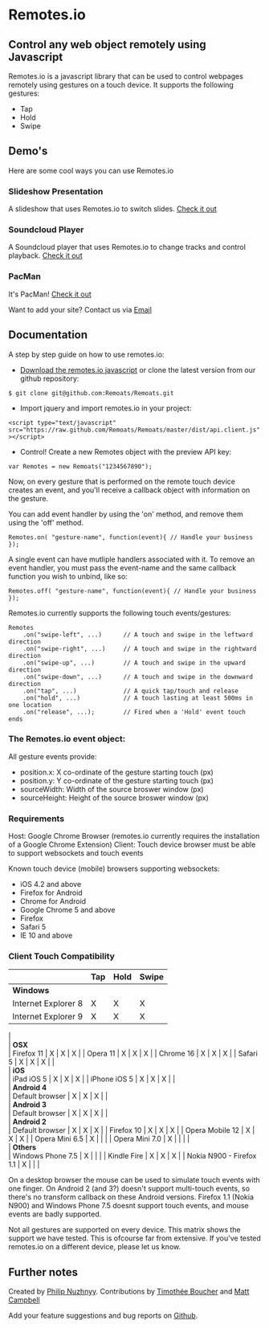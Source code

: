 # Remotes.io

## Control any web object remotely using Javascript

Remotes.io is a javascript library that can be used to control webpages remotely using gestures on a touch device. It supports the following gestures:

- Tap
- Hold
- Swipe



## Demo's

Here are some cool ways you can use Remotes.io

### Slideshow Presentation
A slideshow that uses Remotes.io to switch slides. [Check it out](http://remotes.io/slideshow-presentation/)

### Soundcloud Player
A Soundcloud player that uses Remotes.io to change tracks and control playback. [Check it out](http://remotes.io/soundcloud-player/)

### PacMan
It's PacMan! [Check it out](http://remotes.io/pacman/)

Want to add your site? Contact us via [Email](mailto:developers@remotes.io)


## Documentation

A step by step guide on how to use remotes.io:

* [Download the remotes.io javascript](https://raw.github.com/Remoats/Remoats/zipball/master) or clone the latest version from our github repository:

```$ git clone git@github.com:Remoats/Remoats.git```

* Import jquery and import remotes.io in your project:
    
```<script type="text/javascript" src="https://raw.github.com/Remoats/Remoats/master/dist/api.client.js"></script>```

* Control! Create a new Remotes object with the preview API key:

```var Remotes = new Remoats("1234567890");```

Now, on every gesture that is performed on the remote touch device creates an event, and you'll receive a callback object with information on the gesture.

You can add event handler by using the 'on' method, and remove them using the 'off' method.

``` Remotes.on( "gesture-name", function(event){ // Handle your business }); ```

A single event can have mutliple handlers associated with it.
To remove an event handler, you must pass the event-name and the same callback function you wish to unbind, like so:

``` Remotes.off( "gesture-name", function(event){ // Handle your business }); ```
	

Remotes.io currently supports the following touch events/gestures:

	Remotes
	    .on("swipe-left", ...) 		// A touch and swipe in the leftward direction
		.on("swipe-right", ...)		// A touch and swipe in the rightward direction
		.on("swipe-up", ...) 		// A touch and swipe in the upward direction
		.on("swipe-down", ...) 		// A touch and swipe in the downward direction
		.on("tap", ...) 			// A quick tap/touch and release
		.on("hold", ...) 			// A touch lasting at least 500ms in one location
		.on("release", ...); 		// Fired when a 'Hold' event touch ends


### The Remotes.io event object:

All gesture events provide:

- position.x: X co-ordinate of the gesture starting touch (px)
- position.y: Y co-ordinate of the gesture starting touch (px)
- sourceWidth: Width of the source broswer window (px)
- sourceHeight: Height of the source broswer window (px)


### Requirements
Host: Google Chrome Browser (remotes.io currently requires the installation of a Google Chrome Extension)
Client: Touch device browser must be able to support websockets and touch events

Known touch device (mobile) browsers supporting websockets:
- iOS 4.2 and above
- Firefox for Android
- Chrome for Android
- Google Chrome 5 and above
- Firefox
- Safari 5
- IE 10 and above


### Client Touch Compatibility
|                                   | Tap | Hold | Swipe |
|:----------------------------------|:----|:-----|:------|
| **Windows**                                             
| Internet Explorer 8               | X   | X    | X     |
| Internet Explorer 9               | X   | X    | X     |
|                                                         
| **OSX**                                                 
| Firefox 11                        | X   | X    | X     |
| Opera 11                          | X   | X    | X     |
| Chrome 16                         | X   | X    | X     |
| Safari 5                          | X   | X    | X     |
|                                                         
| **iOS**                                                 
| iPad iOS 5                        | X   | X    | X     |
| iPhone iOS 5                      | X   | X    | X     |
|                                                         
| **Android 4**                                           
| Default browser                   | X   | X    | X     |
|                                                         
| **Android 3**                                           
| Default browser                   | X   | X    | X     |
|                                                         
| **Android 2**                                           
| Default browser                   | X   | X    | X     |
| Firefox 10                        | X   | X    | X     |
| Opera Mobile 12                   | X   | X    | X     |
| Opera Mini 6.5                    | X   |      |       |
| Opera Mini 7.0                    | X   |      |       |
|                                                         
| **Others**                                              
| Windows Phone 7.5                 | X   |      |       |
| Kindle Fire                       | X   | X    | X     |
| Nokia N900 - Firefox 1.1          | X   |      |       |


On a desktop browser the mouse can be used to simulate touch events with one finger.
On Android 2 (and 3?) doesn't support multi-touch events, so there's no transform callback on these Android versions.
Firefox 1.1 (Nokia N900) and Windows Phone 7.5 doesnt support touch events, and mouse events are badly supported.

Not all gestures are supported on every device. This matrix shows the support we have tested. This is ofcourse far from extensive.
If you've tested remotes.io on a different device, please let us know.

## Further notes
Created by [Philip Nuzhnyy](http://twitter.com/callmephilip).
Contributions by [Timothée Boucher](http://twitter.com/_timothee) and [Matt Campbell](http://twitter.com/just_matt)

Add your feature suggestions and bug reports on [Github](http://github.com/Remoats/Remoats/issues).
